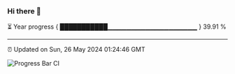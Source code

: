 ### Hi there 👋

⏳ Year progress { ███████████▁▁▁▁▁▁▁▁▁▁▁▁▁▁▁▁▁▁▁ } 39.91 %

---

⏰ Updated on Sun, 26 May 2024 01:24:46 GMT

![Progress Bar CI](https://github.com/ZhaoGui/ZhaoGui/workflows/Progress%20Bar%20CI/badge.svg)
